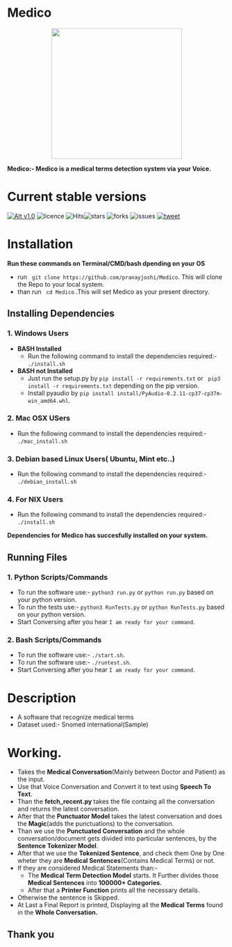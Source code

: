 # Medico
<p align="center">
  <img width="300" height="300" src="/img/medico_round.png">
</p>

**Medico:- Medico is a medical terms detection system via your Voice.**

# Current stable versions
[![Alt v1.0](https://img.shields.io/badge/release--1.0-ok-green.svg)](https://github.com/pranayjoshi/Medico/releases/tag/1.0)  ![licence](https://img.shields.io/github/license/pranayjoshi/Medico) ![Hits](https://hits.seeyoufarm.com/api/count/incr/badge.svg?url=https%3A%2F%2Fgithub.com%2Fpranayjoshi%2FMedico&count_bg=%23DD8524&title_bg=%23555555&icon=github.svg&icon_color=%23E7E7E7&title=visitors&edge_flat=false)![stars](https://img.shields.io/github/stars/pranayjoshi/Medico) ![forks](https://img.shields.io/github/forks/pranayjoshi/Medico) ![issues](https://img.shields.io/github/issues/pranayjoshi/Medico) [![tweet](https://img.shields.io/twitter/url?url=https%3A%2F%2Fgithub.com%2Fpranayjoshi%2FMedico)](https://twitter.com/intent/tweet?text=Wow:&url=https%3A%2F%2Fgithub.com%2Fpranayjoshi%2FMedico)
# Installation
**Run these commands on Terminal/CMD/bash dpending on your OS**
* run ``` git clone https://github.com/pranayjoshi/Medico```. This will clone the Repo to your local system.
* than run ``` cd Medico``` .This will set Medico as your present directory.

## Installing Dependencies
### 1. Windows Users
* **BASH Installed**
  * Run the following command to install the dependencies required:- ```./install.sh```
* **BASH not Installed**
  * Just run the setup.py by ``` pip install -r requirements.txt ``` or ``` pip3 install -r requirements.txt``` depending on the pip version.
  * Install pyaudio by ``` pip install install/PyAudio-0.2.11-cp37-cp37m-win_amd64.whl ```.
### 2. Mac OSX USers
* Run the following command to install the dependencies required:- ```./mac_install.sh```
### 3. Debian based Linux Users( Ubuntu, Mint etc..)
* Run the following command to install the dependencies required:- ```./debian_install.sh```
### 4. For NIX Users
* Run the following command to install the dependencies required:- ```./install.sh```

**Dependencies for **Medico** has succesfully installed on your system.**

## Running Files
### 1. Python Scripts/Commands
* To run the software use:- ```python3 run.py``` or ```python run.py``` based on your python version.
* To run the tests use:- ```python3 RunTests.py``` or ```python RunTests.py``` based on your python version.
* Start Conversing after you hear ``` I am ready for your command ```.
### 2. Bash Scripts/Commands
* To run the software use:- ```./start.sh```.
* To run the software use:- ```./runtest.sh```.
* Start Conversing after you hear ``` I am ready for your command ```.

# Description
* A software that recognize medical terms
* Dataset used:- Snomed international(Sample)

# Working.
* Takes the **Medical Conversation**(Mainly between Doctor and Patient) as the input.
* Use that Voice Conversation and Convert it to text using **Speech To Text**.
* Than the **fetch_recent.py** takes the file containg all the conversation and returns the latest conversation.
* After that the **Punctuator Model** takes the latest conversation and does the **Magic**(adds the punctuations) to the conversation.
* Than we use the **Punctuated Conversation** and the whole conversation/document gets divided into particular sentences, by the **Sentence Tokenizer Model**.
* After that we use the **Tokenized Sentence**, and check them One by One wheter they are **Medical Sentences**(Contains Medical Terms) or not.
* If they are considered Medical Statements than:-
  * The **Medical Term Detection Model** starts. It Further divides those **Medical Sentences** into **100000+ Categories.**
  * After that a **Printer Function** prints all the necessary details.
* Otherwise the sentence is Skipped.
* At Last a Final Report is printed, Displaying all the **Medical Terms** found in the **Whole Conversation.**

## Thank you
